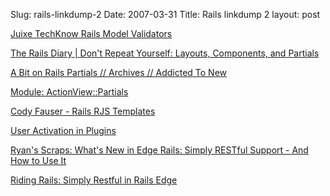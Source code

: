 Slug: rails-linkdump-2
Date: 2007-03-31
Title: Rails linkdump 2
layout: post

<a href="http://www.juixe.com/techknow/index.php/2006/07/29/rails-model-validators/">Juixe TechKnow  Rails Model Validators</a>

<a href="http://www.railsdiary.com/diary/dry_layouts_components_partials">The Rails Diary | Don&#39;t Repeat Yourself: Layouts, Components, and Partials</a>

<a href="http://addictedtonew.com/archives/149/a-bit-on-rails-partials/">A Bit on Rails Partials // Archives // Addicted To New</a>

<a href="http://api.rubyonrails.com/classes/ActionView/Partials.html">Module: ActionView::Partials</a>

<a href="http://www.codyfauser.com/2005/11/20/rails-rjs-templates">Cody Fauser - Rails RJS Templates</a>

<a href="http://technoweenie.stikipad.com/plugins/show/User+Activation">User Activation in Plugins</a>

<a href="http://www.ryandaigle.com/articles/2006/08/01/whats-new-in-edge-rails-simply-restful-support-and-how-to-use-it">Ryan&#39;s Scraps: What&#39;s New in Edge Rails: Simply RESTful Support - And How to Use It</a>

<a href="http://weblog.rubyonrails.org/2006/8/1/simply-restful-in-rails-edge">Riding Rails: Simply Restful in Rails Edge</a>
